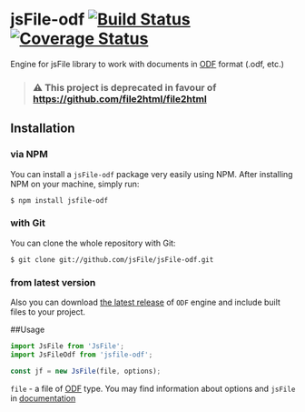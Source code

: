 # jsFile-odf [![Build Status](https://secure.travis-ci.org/jsFile/jsFile-odf.png?branch=master)](https://travis-ci.org/jsFile/jsFile-odf) [![Coverage Status](https://coveralls.io/repos/jsFile/jsFile-odf/badge.svg?branch=master&service=github)](https://coveralls.io/github/jsFile/jsFile-odf?branch=master)

Engine for jsFile library to work with documents in [ODF](https://www.oasis-open.org/committees/tc_home.php?wg_abbrev=office) format (.odf, etc.)

> ### :warning: This project is deprecated in favour of https://github.com/file2html/file2html


## Installation
### via NPM

You can install a <code>jsFile-odf</code> package very easily using NPM. After
installing NPM on your machine, simply run:
````
$ npm install jsfile-odf
````

### with Git

You can clone the whole repository with Git:
````
$ git clone git://github.com/jsFile/jsFile-odf.git
````

### from latest version

Also you can download [the latest release](https://github.com/jsFile/jsFile-odf/tree/master/dist) of `ODF` engine and include built files to your project.


##Usage
````js
import JsFile from 'JsFile';
import JsFileOdf from 'jsfile-odf';

const jf = new JsFile(file, options);
````
`file` - a file of [ODF](https://www.oasis-open.org/committees/tc_home.php?wg_abbrev=office) type. You may find information about options and `jsFile` in [documentation](https://github.com/jsFile/jsFile#installation)
